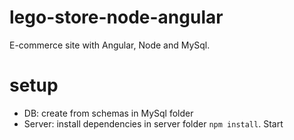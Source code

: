 # lego-store-node-angular
E-commerce site with Angular, Node and MySql. 

# setup
- DB: create from schemas in MySql folder 
- Server: install dependencies in server folder `npm install`. Start

